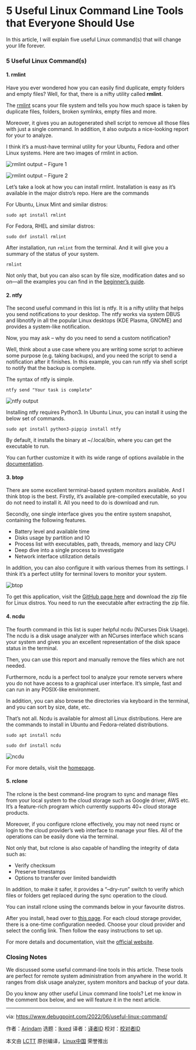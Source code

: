 [#]: subject: "5 Useful Linux Command Line Tools that Everyone Should Use"
[#]: via: "https://www.debugpoint.com/2022/06/useful-linux-command/"
[#]: author: "Arindam https://www.debugpoint.com/author/admin1/"
[#]: collector: "lkxed"
[#]: translator: "Veryzzj"
[#]: reviewer: " "
[#]: publisher: " "
[#]: url: " "

5 Useful Linux Command Line Tools that Everyone Should Use
======
In this article, I will explain five useful Linux command(s) that will change your life forever.

### 5 Useful Linux Command(s)

#### 1. rmlint

Have you ever wondered how you can easily find duplicate, empty folders and empty files? Well, for that, there is a nifty utility called **rmlint**.

The [rmlint][1] scans your file system and tells you how much space is taken by duplicate files, folders, broken symlinks, empty files and more.

Moreover, it gives you an autogenerated shell script to remove all those files with just a single command. In addition, it also outputs a nice-looking report for your to analyze.

I think it’s a must-have terminal utility for your Ubuntu, Fedora and other Linux systems. Here are two images of rmlint in action.

![rmlint output – Figure 1][2]

![rmlint output – Figure 2][3]

Let’s take a look at how you can install rmlint. Installation is easy as it’s available in the major distro’s repo. Here are the commands

For Ubuntu, Linux Mint and similar distros:

```
sudo apt install rmlint
```

For Fedora, RHEL and similar distros:

```
sudo dnf install rmlint
```

After installation, run `rmlint` from the terminal. And it will give you a summary of the status of your system.

```
rmlint
```

Not only that, but you can also scan by file size, modification dates and so on—all the examples you can find in the [beginner’s guide][4].

#### 2. ntfy

The second useful command in this list is ntfy. It is a nifty utility that helps you send notifications to your desktop. The ntfy works via system DBUS and libnotify in all the popular Linux desktops (KDE Plasma, GNOME) and provides a system-like notification.

Now, you may ask – why do you need to send a custom notification?

Well, think about a use case where you are writing some script to achieve some purpose (e.g. taking backups), and you need the script to send a notification after it finishes. In this example, you can run ntfy via shell script to notify that the backup is complete.

The syntax of ntfy is simple.

```
ntfy send "Your task is complete"
```

![ntfy output][5]

Installing ntfy requires Python3. In Ubuntu Linux, you can install it using the below set of commands.

```
sudo apt install python3-pippip install ntfy
```

By default, it installs the binary at ~/.local/bin, where you can get the executable to run.

You can further customize it with its wide range of options available in the [documentation][6].

#### 3. btop

There are some excellent terminal-based system monitors available. And I think btop is the best. Firstly, it’s available pre-compiled executable, so you do not need to install it. All you need to do is download and run.

Secondly, one single interface gives you the entire system snapshot, containing the following features.

* Battery level and available time
* Disks usage by partition and IO
* Process list with executables, path, threads, memory and lazy CPU
* Deep dive into a single process to investigate
* Network interface utilization details

In addition, you can also configure it with various themes from its settings. I think it’s a perfect utility for terminal lovers to monitor your system.

![btop][7]

To get this application, visit the [GitHub page here][8] and download the zip file for Linux distros. You need to run the executable after extracting the zip file.

#### 4. ncdu

The fourth command in this list is super helpful ncdu (NCurses Disk Usage). The ncdu is a disk usage analyzer with an NCurses interface which scans your system and gives you an excellent representation of the disk space status in the terminal.

Then, you can use this report and manually remove the files which are not needed.

Furthermore, ncdu is a perfect tool to analyze your remote servers where you do not have access to a graphical user interface. It’s simple, fast and can run in any POSIX-like environment.

In addition, you can also browse the directories via keyboard in the terminal, and you can sort by size, date, etc.

That’s not all. Ncdu is available for almost all Linux distributions. Here are the commands to install in Ubuntu and Fedora-related distributions.

```
sudo apt install ncdu
```

```
sudo dnf install ncdu
```

![ncdu][9]

For more details, visit the [homepage][10].

#### 5. rclone

The rclone is the best command-line program to sync and manage files from your local system to the cloud storage such as Google driver, AWS etc. It’s a feature-rich program which currently supports 40+ cloud storage products.

Moreover, if you configure rclone effectively, you may not need rsync or login to the cloud provider’s web interface to manage your files. All of the operations can be easily done via the terminal.

Not only that, but rclone is also capable of handling the integrity of data such as:

* Verify checksum
* Preserve timestamps
* Options to transfer over limited bandwidth

In addition, to make it safer, it provides a “–dry-run” switch to verify which files or folders get replaced during the sync operation to the cloud.

You can install rclone using the commands below in your favourite distros.

After you install, head over to [this page][11]. For each cloud storage provider, there is a one-time configuration needed. Choose your cloud provider and select the config link. Then follow the easy instructions to set up.

For more details and documentation, visit the [official website][12].

### Closing Notes

We discussed some useful command-line tools in this article. These tools are perfect for remote system administration from anywhere in the world. It ranges from disk usage analyzer, system monitors and backup of your data.

Do you know any other useful Linux command line tools? Let me know in the comment box below, and we will feature it in the next article.

--------------------------------------------------------------------------------

via: https://www.debugpoint.com/2022/06/useful-linux-command/

作者：[Arindam][a]
选题：[lkxed][b]
译者：[译者ID](https://github.com/译者ID)
校对：[校对者ID](https://github.com/校对者ID)

本文由 [LCTT](https://github.com/LCTT/TranslateProject) 原创编译，[Linux中国](https://linux.cn/) 荣誉推出

[a]: https://www.debugpoint.com/author/admin1/
[b]: https://github.com/lkxed
[1]: https://rmlint.readthedocs.io/en/latest/index.html
[2]: https://www.debugpoint.com/wp-content/uploads/2022/06/rmlint-output-Figure-1.jpg
[3]: https://www.debugpoint.com/wp-content/uploads/2022/06/rmlint-output-Figure-2.jpg
[4]: https://rmlint.readthedocs.io/en/latest/tutorial.html#beginner-examples
[5]: https://www.debugpoint.com/wp-content/uploads/2022/06/ntfy-output.jpg
[6]: https://ntfy.readthedocs.io/en/v2.0.1/
[7]: https://www.debugpoint.com/wp-content/uploads/2022/06/btop.jpg
[8]: https://github.com/aristocratos/btop/releases/
[9]: https://www.debugpoint.com/wp-content/uploads/2022/06/ncdu.jpg
[10]: https://dev.yorhel.nl/ncdu
[11]: https://rclone.org/#providers
[12]: https://rclone.org/
